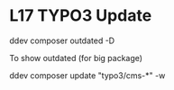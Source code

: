 # L17 TYPO3 Update

ddev composer outdated -D

To show outdated (for big package)

ddev composer update "typo3/cms-*" -w
